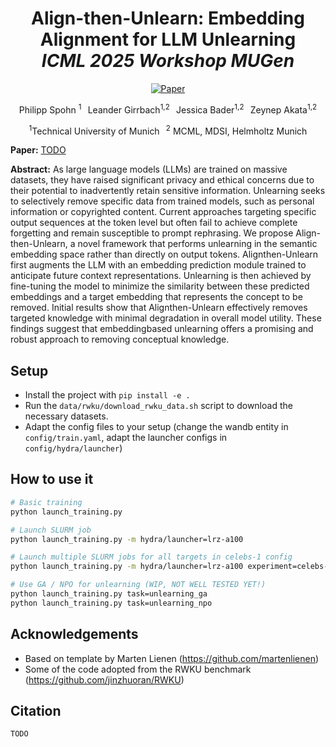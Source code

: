 <div align="center">
    
# Align-then-Unlearn: Embedding Alignment for LLM Unlearning <br/> _ICML 2025 Workshop MUGen_
[![Paper](https://img.shields.io/badge/paper-OpenReview-8C1B13.svg)](https://openreview.net/forum?id=pyhbguXKXQ)

Philipp Spohn <sup>1</sup> &#8198; Leander Girrbach<sup>1,2</sup> &#8198; Jessica Bader<sup>1,2</sup> &#8198; Zeynep Akata<sup>1,2</sup>

<sup>1</sup>Technical University of Munich &#8198; <sup>2</sup> MCML, MDSI, Helmholtz Munich
</div>

**Paper:** [TODO]()

**Abstract:**
As large language models (LLMs) are trained on
massive datasets, they have raised significant privacy and ethical concerns due to their potential
to inadvertently retain sensitive information. Unlearning seeks to selectively remove specific data
from trained models, such as personal information
or copyrighted content. Current approaches targeting specific output sequences at the token level
but often fail to achieve complete forgetting and
remain susceptible to prompt rephrasing. We propose Align-then-Unlearn, a novel framework that
performs unlearning in the semantic embedding
space rather than directly on output tokens. Alignthen-Unlearn first augments the LLM with an embedding prediction module trained to anticipate
future context representations. Unlearning is then
achieved by fine-tuning the model to minimize the
similarity between these predicted embeddings
and a target embedding that represents the concept to be removed. Initial results show that Alignthen-Unlearn effectively removes targeted knowledge with minimal degradation in overall model
utility. These findings suggest that embeddingbased unlearning offers a promising and robust
approach to removing conceptual knowledge.

## Setup
- Install the project with `pip install -e .`
- Run the `data/rwku/download_rwku_data.sh` script to download the necessary datasets.
- Adapt the config files to your setup (change the wandb entity in `config/train.yaml`, adapt the launcher configs in `config/hydra/launcher`)

## How to use it

```bash
# Basic training
python launch_training.py

# Launch SLURM job
python launch_training.py -m hydra/launcher=lrz-a100

# Launch multiple SLURM jobs for all targets in celebs-1 config
python launch_training.py -m hydra/launcher=lrz-a100 experiment=celebs-1

# Use GA / NPO for unlearning (WIP, NOT WELL TESTED YET!)
python launch_training.py task=unlearning_ga
python launch_training.py task=unlearning_npo
```

## Acknowledgements
- Based on template by Marten Lienen (https://github.com/martenlienen)
- Some of the code adopted from the RWKU benchmark (https://github.com/jinzhuoran/RWKU)

## Citation
```
TODO
```
